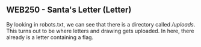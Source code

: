 ## WEB250 - Santa's Letter (Letter)
By looking in robots.txt, we can see that there is a directory called */uploads*. 
This turns out to be where letters and drawing gets uploaded. In here, there already is a letter containing a flag.